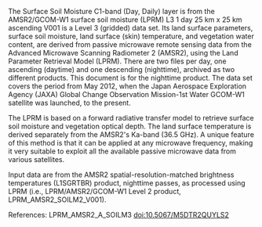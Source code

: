 The Surface Soil Moisture C1-band (Day, Daily) layer is from the AMSR2/GCOM-W1 surface soil moisture (LPRM) L3 1 day 25 km x 25 km ascending V001 is a Level 3 (gridded) data set. Its land surface parameters, surface soil moisture, land surface (skin) temperature, and vegetation water content, are derived from passive microwave remote sensing data from the Advanced Microwave Scanning Radiometer 2 (AMSR2), using the Land Parameter Retrieval Model (LPRM). There are two files per day, one ascending (daytime) and one descending (nighttime), archived as two different products. This document is for the nighttime product. The data set covers the period from May 2012, when the Japan Aerospace Exploration Agency (JAXA) Global Change Observation Mission-1st Water GCOM-W1 satellite was launched, to the present.

The LPRM is based on a forward radiative transfer model to retrieve surface soil moisture and vegetation optical depth. The land surface temperature is derived separately from the AMSR2's Ka-band (36.5 GHz). A unique feature of this method is that it can be applied at any microwave frequency, making it very suitable to exploit all the available passive microwave data from various satellites.

Input data are from the AMSR2 spatial-resolution-matched brightness temperatures (L1SGRTBR) product, nighttime passes, as processed using LPRM (i.e., LPRM/AMSR2/GCOM-W1 Level 2 product, LPRM_AMSR2_SOILM2_V001).

References: LPRM_AMSR2_A_SOILM3 [doi:10.5067/M5DTR2QUYLS2](https://doi.org/10.5067/M5DTR2QUYLS2)
